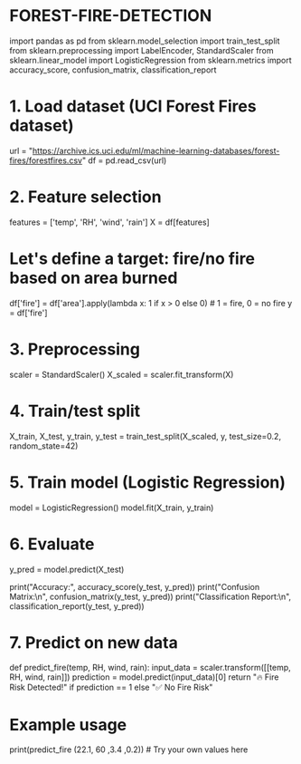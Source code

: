 # FOREST-FIRE-DETECTION
import pandas as pd
from sklearn.model_selection import train_test_split
from sklearn.preprocessing import LabelEncoder, StandardScaler
from sklearn.linear_model import LogisticRegression
from sklearn.metrics import accuracy_score, confusion_matrix, classification_report

# 1. Load dataset (UCI Forest Fires dataset)
url = "https://archive.ics.uci.edu/ml/machine-learning-databases/forest-fires/forestfires.csv"
df = pd.read_csv(url)

# 2. Feature selection
features = ['temp', 'RH', 'wind', 'rain']
X = df[features]

# Let's define a target: fire/no fire based on area burned
df['fire'] = df['area'].apply(lambda x: 1 if x > 0 else 0)  # 1 = fire, 0 = no fire
y = df['fire']

# 3. Preprocessing
scaler = StandardScaler()
X_scaled = scaler.fit_transform(X)

# 4. Train/test split
X_train, X_test, y_train, y_test = train_test_split(X_scaled, y, test_size=0.2, random_state=42)

# 5. Train model (Logistic Regression)
model = LogisticRegression()
model.fit(X_train, y_train)

# 6. Evaluate
y_pred = model.predict(X_test)

print("Accuracy:", accuracy_score(y_test, y_pred))
print("Confusion Matrix:\n", confusion_matrix(y_test, y_pred))
print("Classification Report:\n", classification_report(y_test, y_pred))

# 7. Predict on new data
def predict_fire(temp, RH, wind, rain):
    input_data = scaler.transform([[temp, RH, wind, rain]])
    prediction = model.predict(input_data)[0]
    return "🔥 Fire Risk Detected!" if prediction == 1 else "✅ No Fire Risk"

# Example usage
print(predict_fire (22.1,	60	,3.4	,0.2))  # Try your own values here
